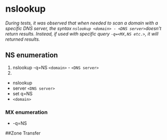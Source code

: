 # nslookup
_During tests, it was observed that when needed to scan a domain with a specific DNS server, the syntax `nslookup <domain> - <DNS server>`doesn't return results.
	Instead, if used with specific query `-q=<MX,NS etc.>`, it will returned results._<br>
## NS enumeration
1. nslookup -q=NS `<domain>`  - `<DNS server>`
2. 
* nslookup
* server `<DNS server>`
* set q=NS
* `<domain>`

### MX enumeration
* -q=NS


##Zone Transfer